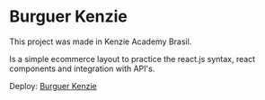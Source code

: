 # Burguer Kenzie

This project was made in Kenzie Academy Brasil.

Is a simple ecommerce layout to practice the react.js syntax, react components and integration with API's.

Deploy: [Burguer Kenzie](https://react-entrega-s1-hamburgueria-da-kenzie-2victor2.vercel.app/)
